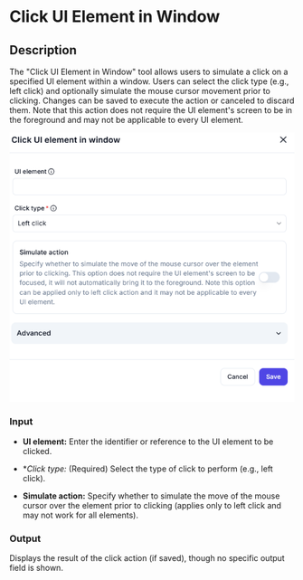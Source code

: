 # Click UI Element in Window

## Description

The "Click UI Element in Window" tool allows users to simulate a click on a specified UI element within a window. Users can select the click type (e.g., left click) and optionally simulate the mouse cursor movement prior to clicking. Changes can be saved to execute the action or canceled to discard them. Note that this action does not require the UI element's screen to be in the foreground and may not be applicable to every UI element.

![Click-UI-Element-in-Window](../../assests/ui-interface-automations/assests%20ui-automation//click-ui-element-in-window.png)

### Input

- **UI element:**
  Enter the identifier or reference to the UI element to be clicked.

- **Click type:* (Required)
  Select the type of click to perform (e.g., left click).

- **Simulate action:**
  Specify whether to simulate the move of the mouse cursor over the element prior to clicking (applies only to left click and may not work for all elements).

### Output

Displays the result of the click action (if saved), though no specific output field is shown.
